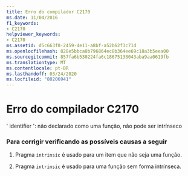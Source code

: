 ```yaml
---
title: Erro do compilador C2170
ms.date: 11/04/2016
f1_keywords:
- C2170
helpviewer_keywords:
- C2170
ms.assetid: d5c663f0-2459-4e11-a8bf-a52b62f3c71d
ms.openlocfilehash: 828e5bbca0b796864ec8b364ee69c18a3b5eea00
ms.sourcegitcommit: 857fa6b530224fa6c18675138043aba9aa0619fb
ms.translationtype: MT
ms.contentlocale: pt-BR
ms.lasthandoff: 03/24/2020
ms.locfileid: "80206941"
---
```

# <a name="compiler-error-c2170"></a>Erro do compilador C2170

' identifier ': não declarado como uma função, não pode ser intrínseco

### <a name="to-fix-by-checking-the-following-possible-causes"></a>Para corrigir verificando as possíveis causas a seguir

1. Pragma `intrinsic` é usado para um item que não seja uma função.

1. Pragma `intrinsic` é usado para uma função sem forma intrínseca.
